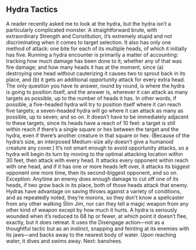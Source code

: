 ## Hydra Tactics

A reader recently asked me to look at the hydra, but the hydra isn’t a particularly complicated monster. A straightforward brute, with extraordinary Strength and Constitution, it’s extremely stupid and not discriminating when it comes to target selection. It also has only one method of attack: one bite for each of its multiple heads, of which it initially has five.
Running a hydra encounter is primarily a matter of accounting: tracking how much damage has been done to it; whether any of that was fire damage; and how many heads it has at the moment, since (a) destroying one head without cauterizing it causes two to sprout back in its place, and (b) it gets an additional opportunity attack for every extra head.
The only question you have to answer, round by round, is where the hydra is going to position itself, and the answer is, wherever it can attack as many targets as possible, up to the number of heads it has. In other words, if possible, a five-headed hydra will try to position itself where it can reach five targets; a seven-headed hydra will go where it can attack as many as possible, up to seven; and so on. It doesn’t have to be immediately adjacent to these targets, since its heads have a reach of 10 feet: a target is still within reach if there’s a single square or hex between the target and the hydra, even if there’s another creature in that square or hex. (Because of the hydra’s size, an interposed Medium-size ally doesn’t give a humanoid creature any cover.)
It’s not smart enough to avoid opportunity attacks, so a hydra will begin its turn by moving to the optimal attacking location within 30 feet, then attack with every head. It attacks every opponent within reach with one head, and if it has one or more heads left over, it attacks its biggest opponent one more time, then its second-biggest opponent, and so on. Exception: Anytime an enemy does enough damage to cut off one of its heads, if two grow back in its place, both of those heads attack that enemy.
Hydras have advantage on saving throws against a variety of conditions, and as repeatedly noted, they’re morons, so they don’t know a spellcaster from any other walking Slim Jim, nor can they tell a magic weapon from any other kind of weapon except by how much it hurts.
A hydra is seriously wounded when it’s reduced to 68 hp or fewer, at which point it doesn’t flee, exactly, but it does retreat. It uses the Disengage action—not as a thoughtful tactic but as an instinct, snapping and feinting at its enemies with its jaws—and backs away to the nearest body of water. Upon reaching water, it dives and swims away.
Next: banshees.
